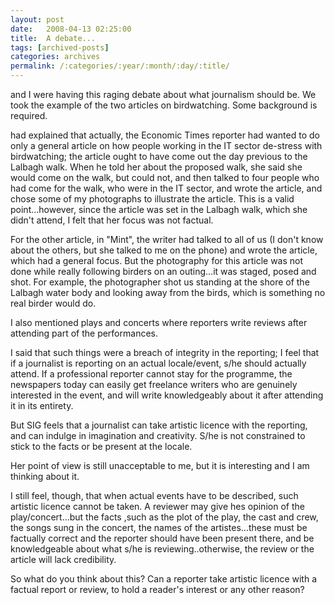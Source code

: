 ```yaml
---
layout: post
date:	2008-04-13 02:25:00
title:  A debate...
tags: [archived-posts]
categories: archives
permalink: /:categories/:year/:month/:day/:title/
---
```

<LJ user="shortindiangirl"> and I were having this raging debate about what journalism should be. We took the example of the two articles on birdwatching.  Some background is required.

<LJ user="adarshraju"> had explained that actually, the Economic Times reporter had wanted to do only a general article on how people working in the IT sector de-stress with birdwatching; the article ought to have come out the day previous to the Lalbagh walk. When he told her about the proposed walk, she said she would come on the walk, but could not, and then talked to four people who had come for the walk, who were in the IT sector, and wrote the article, and chose some of my photographs to illustrate the article. This is a valid point...however, since the article was set in the Lalbagh walk, which she didn't attend, I felt that her focus was not factual.

For the other article, in "Mint", the writer had talked to all of us (I don't know about the others, but she talked to me on the phone) and wrote the article, which had a general focus. But the photography for this article was not done while really following birders on an outing...it was staged, posed and shot. For example, the photographer shot us standing at the shore of the Lalbagh water body and looking away from the birds, which is something no real birder would do.

I also mentioned plays and concerts where reporters write reviews after attending part of the performances.

I said that such things were a breach of integrity in the reporting; I feel that if a journalist is reporting on an actual locale/event, s/he should actually attend. If a professional reporter cannot stay for the programme, the newspapers today can easily get freelance writers who are genuinely interested in the event, and will write knowledgeably about it after attending it in its entirety.

But SIG feels that a journalist can take artistic licence with the reporting, and can indulge in imagination and creativity. S/he is not constrained to stick to the facts or be present at the locale.

 Her point of view is still unacceptable to me, but it is interesting and I am thinking about it. 

I still feel, though, that when actual events have to be described, such artistic licence cannot be taken. A reviewer may give hes opinion of the play/concert...but the facts ,such as the plot of the play, the cast and crew, the songs sung in the concert, the names of the artistes...these must be factually correct and the reporter should have been present there, and be knowledgeable about what s/he is reviewing..otherwise, the review or the article will lack credibility. 


So what do you think about this? Can a reporter take artistic licence with a factual report or review, to hold a reader's interest or any other reason?

